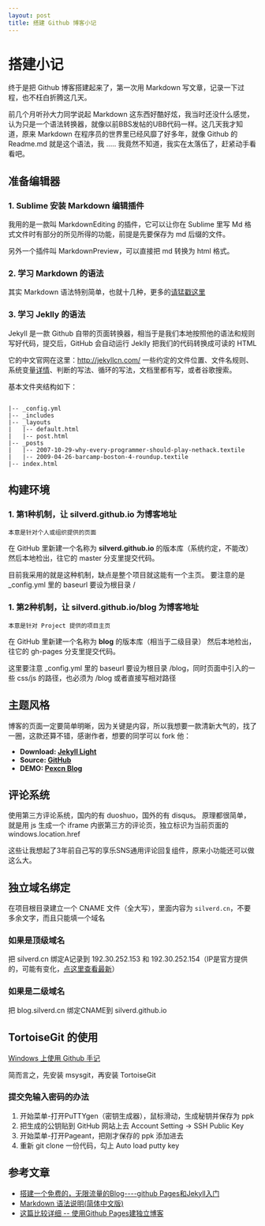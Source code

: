 ```yaml
---
layout: post
title: 搭建 Github 博客小记
---
```


# 搭建小记

终于是把 Github 博客搭建起来了，第一次用 Markdown 写文章，记录一下过程，也不枉白折腾这几天。

前几个月听孙大力同学说起 Markdown 这东西好酷好炫，我当时还没什么感觉，认为只是一个语法转换器，就像以前BBS发帖的UBB代码一样。这几天我才知道，原来 Markdown 在程序员的世界里已经风靡了好多年，就像 Github 的 Readme.md 就是这个语法，我 ..... 我竟然不知道，我实在太落伍了，赶紧动手看看吧。

## 准备编辑器

### 1. Sublime 安装 **Markdown** 编辑插件

我用的是一款叫 MarkdownEditing 的插件，它可以让你在 Sublime 里写 Md 格式文件时有部分的所见所得的功能，前提是先要保存为 md 后缀的文件。

另外一个插件叫 MarkdownPreview，可以直接把 md 转换为 html 格式。

### 2. 学习 Markdown 的语法

其实 Markdown 语法特别简单，也就十几种，更多的[请猛戳这里](http://wowubuntu.com/markdown/)
 
### 3. 学习 Jeklly 的语法

Jekyll 是一款 Github 自带的页面转换器，相当于是我们本地按照他的语法和规则写好代码，提交后，GitHub 会自动运行 Jeklly 把我们的代码转换成可读的 HTML

它的中文官网在这里：<http://jekyllcn.com/>
一些约定的文件位置、文件名规则、系统变量[详情](http://jekyllrb.com/docs/variables/)、判断的写法、循环的写法，文档里都有写，或者谷歌搜索。

基本文件夹结构如下：

<pre><code class="nohighlight">
|-- _config.yml
|-- _includes
|-- _layouts
|   |-- default.html
|   |-- post.html
|-- _posts
|   |-- 2007-10-29-why-every-programmer-should-play-nethack.textile
|   |-- 2009-04-26-barcamp-boston-4-roundup.textile
|-- index.html
</code></pre>

## 构建环境

### 1. 第1种机制，让 silverd.github.io 为博客地址

`本意是针对个人或组织提供的页面`

在 GitHub 里新建一个名称为 **silverd.github.io** 的版本库（系统约定，不能改）
然后本地检出，往它的 master 分支里提交代码。

目前我采用的就是这种机制，缺点是整个项目就这能有一个主页。
要注意的是 _config.yml 里的 baseurl 要设为根目录 /

### 1. 第2种机制，让 silverd.github.io/blog 为博客地址

`本意是针对 Project 提供的项目主页`

在 GitHub 里新建一个名称为 **blog** 的版本库（相当于二级目录）
然后本地检出，往它的 gh-pages 分支里提交代码。

这里要注意 _config.yml 里的 baseurl 要设为根目录 /blog，同时页面中引入的一些 css/js 的路径，也必须为 /blog 或者直接写相对路径

## 主题风格

博客的页面一定要简单明晰，因为关键是内容，所以我想要一款清新大气的，找了一圈，这款还算不错，感谢作者，想要的同学可以 fork 他：

- **Download: [Jekyll Light](https://github.com/pexcn/Jekyll-Light/releases)**
- **Source: [GitHub](https://github.com/pexcn/Jekyll-Light)**
- **DEMO: [Pexcn Blog](http://pexcn.tk)**

## 评论系统

使用第三方评论系统，国内的有 duoshuo，国外的有 disqus。
原理都很简单，就是用 js 生成一个 iframe 内嵌第三方的评论页，独立标识为当前页面的 windows.location.href

这些让我想起了3年前自己写的享乐SNS通用评论回复组件，原来小功能还可以做这么大。

## 独立域名绑定

在项目根目录建立一个 CNAME 文件（全大写），里面内容为 `silverd.cn`，不要多余文字，而且只能填一个域名

### 如果是顶级域名

把 silverd.cn 绑定A记录到 192.30.252.153 和 192.30.252.154（IP是官方提供的，可能有变化，[点这里查看最新](https://help.github.com/articles/my-custom-domain-isn-t-working/)）

### 如果是二级域名
把 blog.silverd.cn 绑定CNAME到 silverd.github.io

## TortoiseGit 的使用

[Windows 上使用 Github 手记](http://www.oschina.net/question/54100_33045?sort=time)

简而言之，先安装 msysgit，再安装 TortoiseGit

### 提交免输入密码的办法

1. 开始菜单-打开PuTTYgen（密钥生成器），鼠标滑动，生成秘钥并保存为 ppk
2. 把生成的公钥贴到 GitHub 网站上去 Account Setting -> SSH Public Key
3. 开始菜单-打开Pageant，把刚才保存的 ppk 添加进去
4. 重新 git clone 一份代码，勾上 Auto load putty key

## 参考文章

- [搭建一个免费的，无限流量的Blog----github Pages和Jekyll入门](http://www.ruanyifeng.com/blog/2012/08/blogging_with_jekyll.html)
- [Markdown 语法说明(简体中文版)](http://wowubuntu.com/markdown/)
- [这篇比较详细 -- 使用Github Pages建独立博客](http://beiyuu.com/github-pages/)



